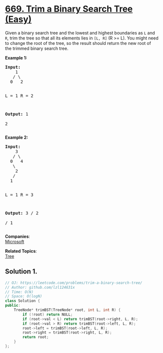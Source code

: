 # [669. Trim a Binary Search Tree (Easy)](https://leetcode.com/problems/trim-a-binary-search-tree/)

<p>
Given a binary search tree and the lowest and highest boundaries as <code>L</code> and <code>R</code>, trim the tree so that all its elements lies in <code>[L, R]</code> (R &gt;= L). You might need to change the root of the tree, so the result should return the new root of the trimmed binary search tree.
</p>

<p><b>Example 1:</b><br>
</p><pre><b>Input:</b> 
    1
   / \
  0   2

  L = 1
  R = 2

<b>Output:</b> 
    1
      \
       2
</pre>
<p></p>

<p><b>Example 2:</b><br>
</p><pre><b>Input:</b> 
    3
   / \
  0   4
   \
    2
   /
  1

  L = 1
  R = 3

<b>Output:</b> 
      3
     / 
   2   
  /
 1
</pre>
<p></p>

**Companies**:  
[Microsoft](https://leetcode.com/company/microsoft)

**Related Topics**:  
[Tree](https://leetcode.com/tag/tree/)

## Solution 1.

```cpp
// OJ: https://leetcode.com/problems/trim-a-binary-search-tree/
// Author: github.com/lzl124631x
// Time: O(N)
// Space: O(logN)
class Solution {
public:
    TreeNode* trimBST(TreeNode* root, int L, int R) {
        if (!root) return NULL;
        if (root->val < L) return trimBST(root->right, L, R);
        if (root->val > R) return trimBST(root->left, L, R);
        root->left = trimBST(root->left, L, R);
        root->right = trimBST(root->right, L, R);
        return root;
    }
};
```
